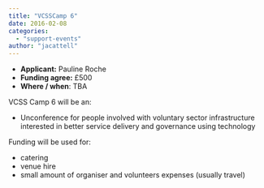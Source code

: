 ```yaml
---
title: "VCSSCamp 6"
date: 2016-02-08
categories: 
  - "support-events"
author: "jacattell"
---
```


- **Applicant:** Pauline Roche
- **Funding agree:** £500
- **Where / when**: TBA

VCSS Camp 6 will be an:

- Unconference for people involved with voluntary sector infrastructure interested in better service delivery and governance using technology

Funding will be used for:

- catering
- venue hire
- small amount of organiser and volunteers expenses (usually travel)
